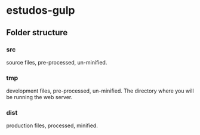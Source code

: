 # estudos-gulp

## Folder structure

### src
source files, pre-processed, un-minified.  

### tmp
development files, pre-processed, un-minified. The directory where you will be running the web server.  

### dist
production files, processed, minified.  
